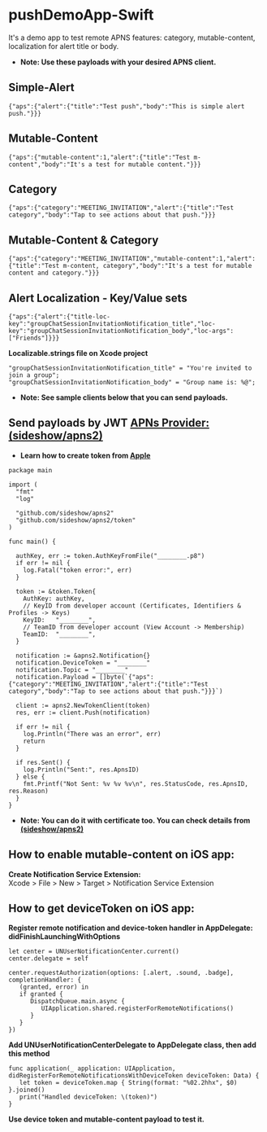 # pushDemoApp-Swift
It's a demo app to test remote APNS features: category, mutable-content, localization for alert title or body.

- **Note: Use these payloads with your desired APNS client.**

## Simple-Alert
```
{"aps":{"alert":{"title":"Test push","body":"This is simple alert push."}}}
```

## Mutable-Content
```
{"aps":{"mutable-content":1,"alert":{"title":"Test m-content","body":"It's a test for mutable content."}}}
```

## Category
```
{"aps":{"category":"MEETING_INVITATION","alert":{"title":"Test category","body":"Tap to see actions about that push."}}}
```

## Mutable-Content & Category
```
{"aps":{"category":"MEETING_INVITATION","mutable-content":1,"alert":{"title":"Test m-content, category","body":"It's a test for mutable content and category."}}}
```

## Alert Localization - Key/Value sets
```
{"aps":{"alert":{"title-loc-key":"groupChatSessionInvitationNotification_title","loc-key":"groupChatSessionInvitationNotification_body","loc-args":["Friends"]}}}
```

**Localizable.strings file on Xcode project** <br/>
```
"groupChatSessionInvitationNotification_title" = "You're invited to join a group";
"groupChatSessionInvitationNotification_body" = "Group name is: %@";
```

- **Note: See sample clients below that you can send payloads.**

## Send payloads by JWT [APNs Provider:(sideshow/apns2)](https://github.com/sideshow/apns2)

- **Learn how to create token from [Apple](https://developer.apple.com/documentation/usernotifications/setting_up_a_remote_notification_server/establishing_a_token-based_connection_to_apns)**

```
package main

import (
  "fmt"
  "log"

  "github.com/sideshow/apns2"
  "github.com/sideshow/apns2/token"
)

func main() {

  authKey, err := token.AuthKeyFromFile("________.p8")
  if err != nil {
    log.Fatal("token error:", err)
  }

  token := &token.Token{
    AuthKey: authKey,
    // KeyID from developer account (Certificates, Identifiers & Profiles -> Keys)
    KeyID:   "________",
    // TeamID from developer account (View Account -> Membership)
    TeamID:  "________",
  }

  notification := &apns2.Notification{}
  notification.DeviceToken = "________"
  notification.Topic = "________"
  notification.Payload = []byte(`{"aps":{"category":"MEETING_INVITATION","alert":{"title":"Test category","body":"Tap to see actions about that push."}}}`)

  client := apns2.NewTokenClient(token)
  res, err := client.Push(notification)

  if err != nil {
    log.Println("There was an error", err)
    return
  }

  if res.Sent() {
    log.Println("Sent:", res.ApnsID)
  } else {
    fmt.Printf("Not Sent: %v %v %v\n", res.StatusCode, res.ApnsID, res.Reason)
  } 
}
```
- **Note: You can do it with certificate too. You can check details from [(sideshow/apns2)](https://github.com/sideshow/apns2)**

## How to enable mutable-content on iOS app:

**Create Notification Service Extension:**<br/>
Xcode > File > New > Target > Notification Service Extension

## How to get deviceToken on iOS app:

**Register remote notification and device-token handler in AppDelegate: didFinishLaunchingWithOptions**
```
let center = UNUserNotificationCenter.current()
center.delegate = self
        
center.requestAuthorization(options: [.alert, .sound, .badge], completionHandler: {
   (granted, error) in
   if granted {
      DispatchQueue.main.async {
         UIApplication.shared.registerForRemoteNotifications()
      }
   }
})
```

**Add UNUserNotificationCenterDelegate to AppDelegate class, then add this method**
```
func application(_ application: UIApplication, didRegisterForRemoteNotificationsWithDeviceToken deviceToken: Data) {
   let token = deviceToken.map { String(format: "%02.2hhx", $0) }.joined()
   print("Handled deviceToken: \(token)")
}
```

**Use device token and mutable-content payload to test it.**
